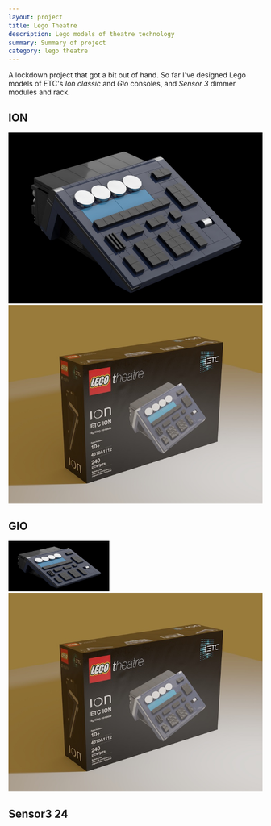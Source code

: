 ```yaml
---
layout: project
title: Lego Theatre
description: Lego models of theatre technology
summary: Summary of project
category: lego theatre
---
```


A lockdown project that got a bit out of hand. So far I've designed Lego models of ETC's <em>Ion classic</em> and <em>Gio</em> consoles, and <em>Sensor 3</em> dimmer modules and rack.

<h2>ION</h2>

![Image of the Lego ION](/resources/ion-model.jpg) ![Image of the Lego Theatre ION box](/resources/ion-box.jpg)

<h2>GIO</h2>

<img src="/resources/ion-model.jpg" title="Lego ION" width="200" height="100"> <img src="/resources/ion-box.jpg" title="Lego ION box">


<h2>Sensor3 24</h2>